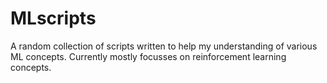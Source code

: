 # MLscripts
A random collection of scripts written to help my understanding of various ML concepts. Currently mostly focusses on reinforcement learning concepts.
